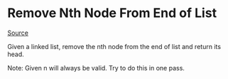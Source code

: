 # Remove Nth Node From End of List

[Source](https://leetcode.com/problems/remove-nth-node-from-end-of-list/description/)

Given a linked list, remove the nth node from the end of list and return its head.

Note: Given n will always be valid. Try to do this in one pass.